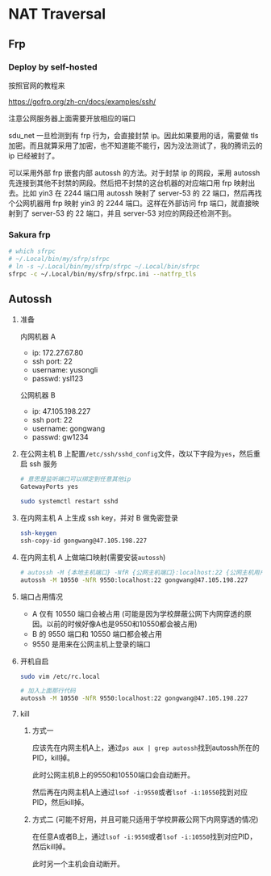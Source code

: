# NAT Traversal

## Frp

### Deploy by self-hosted

按照官网的教程来

<https://gofrp.org/zh-cn/docs/examples/ssh/>

注意公网服务器上面需要开放相应的端口

sdu_net 一旦检测到有 frp 行为，会直接封禁 ip。因此如果要用的话，需要做 tls 加密。而且就算采用了加密，也不知道能不能行，因为没法测试了，我的腾讯云的 ip 已经被封了。

可以采用外部 frp 嵌套内部 autossh 的方法。对于封禁 ip 的网段，采用 autossh 先连接到其他不封禁的网段。然后把不封禁的这台机器的对应端口用 frp 映射出去。比如 yin3 在 2244 端口用 autossh 映射了 server-53 的 22 端口，然后再找个公网机器用 frp 映射 yin3 的 2244 端口。这样在外部访问 frp 端口，就直接映射到了 server-53 的 22 端口，并且 server-53 对应的网段还检测不到。

### Sakura frp

```bash
# which sfrpc
# ~/.Local/bin/my/sfrp/sfrpc
# ln -s ~/.Local/bin/my/sfrp/sfrpc ~/.Local/bin/sfrpc
sfrpc -c ~/.Local/bin/my/sfrp/sfrpc.ini --natfrp_tls
```

## Autossh

1. 准备

   内网机器 A

   - ip: 172.27.67.80
   - ssh port: 22
   - username: yusongli
   - passwd: ysl123

   公网机器 B

   - ip: 47.105.198.227
   - ssh port: 22
   - username: gongwang
   - passwd: gw1234

1. 在公网主机 B 上配置`/etc/ssh/sshd_config`文件，改以下字段为`yes`，然后重启 ssh 服务

   ```bash
   # 意思是监听端口可以绑定到任意其他ip
   GatewayPorts yes

   sudo systemctl restart sshd
   ```

1. 在内网主机 A 上生成 ssh key，并对 B 做免密登录

   ```bash
   ssh-keygen
   ssh-copy-id gongwang@47.105.198.227
   ```

1. 在内网主机 A 上做端口映射(需要安装`autossh`)

   ```bash
   # autossh -M {本地主机端口} -NfR {公网主机端口}:localhost:22 {公网主机用户}@{公网ip}
   autossh -M 10550 -NfR 9550:localhost:22 gongwang@47.105.198.227
   ```

1. 端口占用情况

   - A 仅有 10550 端口会被占用 (可能是因为学校屏蔽公网下内网穿透的原因。以前的时候好像A也是9550和10550都会被占用)
   - B 的 9550 端口和 10550 端口都会被占用
   - 9550 是用来在公网主机上登录的端口

1. 开机自启

   ```bash
   sudo vim /etc/rc.local

   # 加入上面那行代码
   autossh -M 10550 -NfR 9550:localhost:22 gongwang@47.105.198.227
   ```

1. kill

   1. 方式一

      应该先在内网主机A上，通过`ps aux | grep autossh`找到autossh所在的PID，kill掉。

      此时公网主机B上的9550和10550端口会自动断开。

      然后再在内网主机A上通过`lsof -i:9550`或者`lsof -i:10550`找到对应PID，然后kill掉。

   1. 方式二 (可能不好用，并且可能只适用于学校屏蔽公网下内网穿透的情况)

      在任意A或者B上，通过`lsof -i:9550`或者`lsof -i:10550`找到对应PID，然后kill掉。

      此时另一个主机会自动断开。

